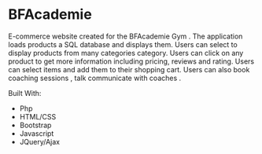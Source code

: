 # BFAcademie 

E-commerce website created for the BFAcademie Gym .
The application loads products a SQL database and displays them. Users can select to display products from many categories category. Users can click on any product to get more information including pricing, reviews and rating. Users can select items and add them to their shopping cart. Users can also book coaching sessions , talk communicate with coaches .

Built With:

* Php 
* HTML/CSS
* Bootstrap
* Javascript
* JQuery/Ajax
